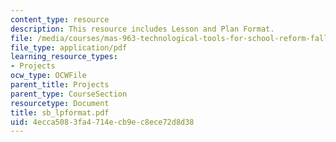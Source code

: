 ```yaml
---
content_type: resource
description: This resource includes Lesson and Plan Format.
file: /media/courses/mas-963-technological-tools-for-school-reform-fall-2005/4ecca5083fa4714ecb9ec8ece72d8d38_sb_lpformat.pdf
file_type: application/pdf
learning_resource_types:
- Projects
ocw_type: OCWFile
parent_title: Projects
parent_type: CourseSection
resourcetype: Document
title: sb_lpformat.pdf
uid: 4ecca508-3fa4-714e-cb9e-c8ece72d8d38
---
```

